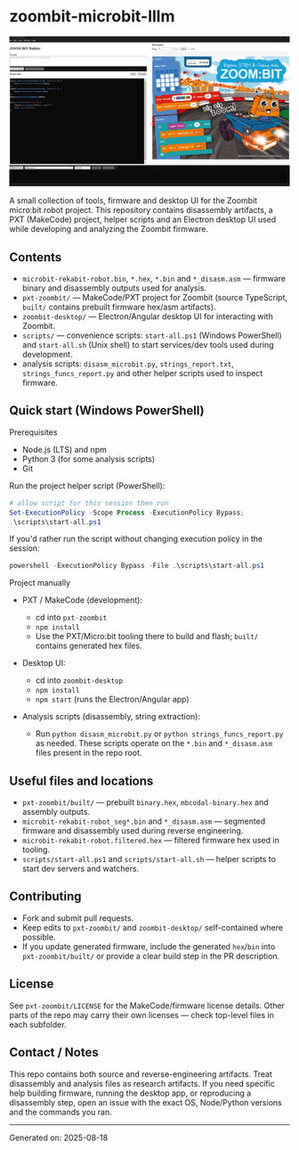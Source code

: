 # zoombit-microbit-lllm

![Zoombit preview](1.png)

A small collection of tools, firmware and desktop UI for the Zoombit micro:bit robot project. This repository contains disassembly artifacts, a PXT (MakeCode) project, helper scripts and an Electron desktop UI used while developing and analyzing the Zoombit firmware.

## Contents

- `microbit-rekabit-robot.bin`, `*.hex`, `*.bin` and `*_disasm.asm` — firmware binary and disassembly outputs used for analysis.
- `pxt-zoombit/` — MakeCode/PXT project for Zoombit (source TypeScript, `built/` contains prebuilt firmware hex/asm artifacts).
- `zoombit-desktop/` — Electron/Angular desktop UI for interacting with Zoombit.
- `scripts/` — convenience scripts: `start-all.ps1` (Windows PowerShell) and `start-all.sh` (Unix shell) to start services/dev tools used during development.
- analysis scripts: `disasm_microbit.py`, `strings_report.txt`, `strings_funcs_report.py` and other helper scripts used to inspect firmware.

## Quick start (Windows PowerShell)

Prerequisites

- Node.js (LTS) and npm
- Python 3 (for some analysis scripts)
- Git

Run the project helper script (PowerShell):

```powershell
# allow script for this session then run
Set-ExecutionPolicy -Scope Process -ExecutionPolicy Bypass;
.\scripts\start-all.ps1
```

If you'd rather run the script without changing execution policy in the session:

```powershell
powershell -ExecutionPolicy Bypass -File .\scripts\start-all.ps1
```

Project manually

- PXT / MakeCode (development):
  - cd into `pxt-zoombit`
  - `npm install`
  - Use the PXT/Micro:bit tooling there to build and flash; `built/` contains generated hex files.

- Desktop UI:
  - cd into `zoombit-desktop`
  - `npm install`
  - `npm start` (runs the Electron/Angular app)

- Analysis scripts (disassembly, string extraction):
  - Run `python disasm_microbit.py` or `python strings_funcs_report.py` as needed. These scripts operate on the `*.bin` and `*_disasm.asm` files present in the repo root.

## Useful files and locations

- `pxt-zoombit/built/` — prebuilt `binary.hex`, `mbcodal-binary.hex` and assembly outputs.
- `microbit-rekabit-robot_seg*.bin` and `*_disasm.asm` — segmented firmware and disassembly used during reverse engineering.
- `microbit-rekabit-robot.filtered.hex` — filtered firmware hex used in tooling.
- `scripts/start-all.ps1` and `scripts/start-all.sh` — helper scripts to start dev servers and watchers.

## Contributing

- Fork and submit pull requests.
- Keep edits to `pxt-zoombit/` and `zoombit-desktop/` self-contained where possible.
- If you update generated firmware, include the generated `hex`/`bin` into `pxt-zoombit/built/` or provide a clear build step in the PR description.

## License

See `pxt-zoombit/LICENSE` for the MakeCode/firmware license details. Other parts of the repo may carry their own licenses — check top-level files in each subfolder.

## Contact / Notes

This repo contains both source and reverse-engineering artifacts. Treat disassembly and analysis files as research artifacts. If you need specific help building firmware, running the desktop app, or reproducing a disassembly step, open an issue with the exact OS, Node/Python versions and the commands you ran.

---

Generated on: 2025-08-18
